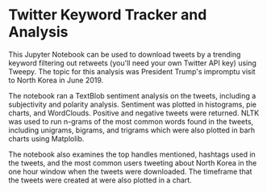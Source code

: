 # Twitter Keyword Tracker and Analysis

This Jupyter Notebook can be used to download tweets by a trending keyword filtering out retweets (you'll need your own Twitter API key) using Tweepy. The topic for this analysis was President Trump's impromptu visit to North Korea in June 2019.

The notebook ran a TextBlob sentiment analysis on the tweets, including a subjectivity and polarity analysis. Sentiment was plotted in histograms, pie charts, and WordClouds. Positive and negative tweets were returned. NLTK was used to run n-grams of the most common words found in the tweets, including unigrams, bigrams, and trigrams which were also plotted in barh charts using Matplolib. 

The notebook also examines the top handles mentioned, hashtags used in the tweets, and the most common users tweeting about North Korea in the one hour window when the tweets were downloaded. The timeframe that the tweets were created at were also plotted in a chart.
